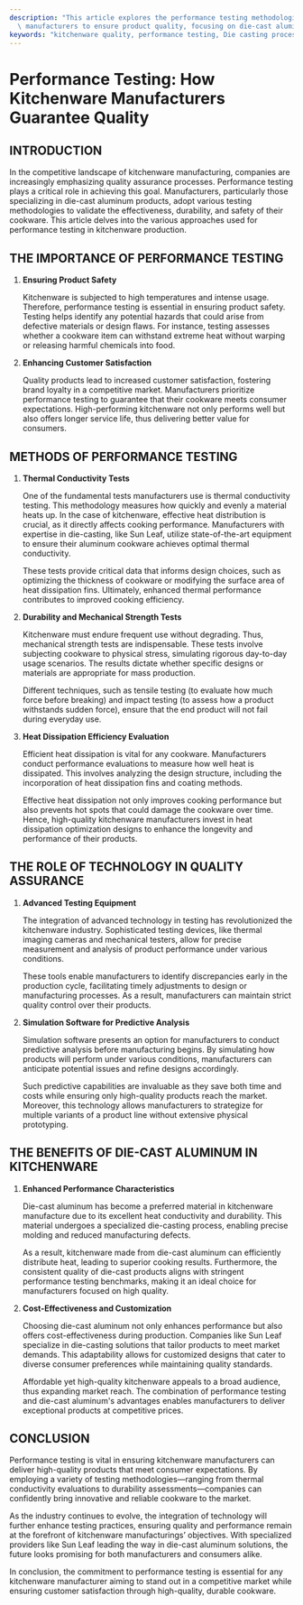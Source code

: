 ```yaml
---
description: "This article explores the performance testing methodologies employed by kitchenware\
  \ manufacturers to ensure product quality, focusing on die-cast aluminum cookware."
keywords: "kitchenware quality, performance testing, Die casting process, Heat dissipation efficiency"
---
```

# Performance Testing: How Kitchenware Manufacturers Guarantee Quality

## INTRODUCTION

In the competitive landscape of kitchenware manufacturing, companies are increasingly emphasizing quality assurance processes. Performance testing plays a critical role in achieving this goal. Manufacturers, particularly those specializing in die-cast aluminum products, adopt various testing methodologies to validate the effectiveness, durability, and safety of their cookware. This article delves into the various approaches used for performance testing in kitchenware production.

## THE IMPORTANCE OF PERFORMANCE TESTING

1. **Ensuring Product Safety**

   Kitchenware is subjected to high temperatures and intense usage. Therefore, performance testing is essential in ensuring product safety. Testing helps identify any potential hazards that could arise from defective materials or design flaws. For instance, testing assesses whether a cookware item can withstand extreme heat without warping or releasing harmful chemicals into food.

2. **Enhancing Customer Satisfaction**

   Quality products lead to increased customer satisfaction, fostering brand loyalty in a competitive market. Manufacturers prioritize performance testing to guarantee that their cookware meets consumer expectations. High-performing kitchenware not only performs well but also offers longer service life, thus delivering better value for consumers.

## METHODS OF PERFORMANCE TESTING

1. **Thermal Conductivity Tests**

   One of the fundamental tests manufacturers use is thermal conductivity testing. This methodology measures how quickly and evenly a material heats up. In the case of kitchenware, effective heat distribution is crucial, as it directly affects cooking performance. Manufacturers with expertise in die-casting, like Sun Leaf, utilize state-of-the-art equipment to ensure their aluminum cookware achieves optimal thermal conductivity.

   These tests provide critical data that informs design choices, such as optimizing the thickness of cookware or modifying the surface area of heat dissipation fins. Ultimately, enhanced thermal performance contributes to improved cooking efficiency.

2. **Durability and Mechanical Strength Tests**

   Kitchenware must endure frequent use without degrading. Thus, mechanical strength tests are indispensable. These tests involve subjecting cookware to physical stress, simulating rigorous day-to-day usage scenarios. The results dictate whether specific designs or materials are appropriate for mass production.

   Different techniques, such as tensile testing (to evaluate how much force before breaking) and impact testing (to assess how a product withstands sudden force), ensure that the end product will not fail during everyday use.

3. **Heat Dissipation Efficiency Evaluation**

   Efficient heat dissipation is vital for any cookware. Manufacturers conduct performance evaluations to measure how well heat is dissipated. This involves analyzing the design structure, including the incorporation of heat dissipation fins and coating methods.

   Effective heat dissipation not only improves cooking performance but also prevents hot spots that could damage the cookware over time. Hence, high-quality kitchenware manufacturers invest in heat dissipation optimization designs to enhance the longevity and performance of their products.

## THE ROLE OF TECHNOLOGY IN QUALITY ASSURANCE

1. **Advanced Testing Equipment**

   The integration of advanced technology in testing has revolutionized the kitchenware industry. Sophisticated testing devices, like thermal imaging cameras and mechanical testers, allow for precise measurement and analysis of product performance under various conditions.

   These tools enable manufacturers to identify discrepancies early in the production cycle, facilitating timely adjustments to design or manufacturing processes. As a result, manufacturers can maintain strict quality control over their products.

2. **Simulation Software for Predictive Analysis**

   Simulation software presents an option for manufacturers to conduct predictive analysis before manufacturing begins. By simulating how products will perform under various conditions, manufacturers can anticipate potential issues and refine designs accordingly.

   Such predictive capabilities are invaluable as they save both time and costs while ensuring only high-quality products reach the market. Moreover, this technology allows manufacturers to strategize for multiple variants of a product line without extensive physical prototyping.

## THE BENEFITS OF DIE-CAST ALUMINUM IN KITCHENWARE

1. **Enhanced Performance Characteristics**

   Die-cast aluminum has become a preferred material in kitchenware manufacture due to its excellent heat conductivity and durability. This material undergoes a specialized die-casting process, enabling precise molding and reduced manufacturing defects.

   As a result, kitchenware made from die-cast aluminum can efficiently distribute heat, leading to superior cooking results. Furthermore, the consistent quality of die-cast products aligns with stringent performance testing benchmarks, making it an ideal choice for manufacturers focused on high quality.

2. **Cost-Effectiveness and Customization**

   Choosing die-cast aluminum not only enhances performance but also offers cost-effectiveness during production. Companies like Sun Leaf specialize in die-casting solutions that tailor products to meet market demands. This adaptability allows for customized designs that cater to diverse consumer preferences while maintaining quality standards.

   Affordable yet high-quality kitchenware appeals to a broad audience, thus expanding market reach. The combination of performance testing and die-cast aluminum's advantages enables manufacturers to deliver exceptional products at competitive prices.

## CONCLUSION

Performance testing is vital in ensuring kitchenware manufacturers can deliver high-quality products that meet consumer expectations. By employing a variety of testing methodologies—ranging from thermal conductivity evaluations to durability assessments—companies can confidently bring innovative and reliable cookware to the market. 

As the industry continues to evolve, the integration of technology will further enhance testing practices, ensuring quality and performance remain at the forefront of kitchenware manufacturings’ objectives. With specialized providers like Sun Leaf leading the way in die-cast aluminum solutions, the future looks promising for both manufacturers and consumers alike. 

In conclusion, the commitment to performance testing is essential for any kitchenware manufacturer aiming to stand out in a competitive market while ensuring customer satisfaction through high-quality, durable cookware.
